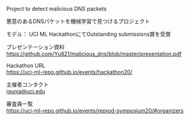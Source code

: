 Project to detect malicious DNS packets

悪意のあるDNSパケットを機械学習で見つけるプロジェクト

モデル：
UCI ML HackathonにてOutstanding submissions賞を受賞

プレゼンテーション資料
https://github.com/Yu821/malicious_dns/blob/master/presentation.pdf

Hackathon URL <br>
https://uci-ml-repo.github.io/events/hackathon20/

主催者コンタクト <br>
igunja@uci.edu <br>

審査員一覧 <br>
https://uci-ml-repo.github.io/events/reprod-symposium20/#organizers


